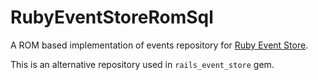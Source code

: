 # RubyEventStoreRomSql

 A ROM based implementation of events repository for [Ruby Event Store](https://github.com/RailsEventStore/rails_event_store).

This is an alternative repository used in `rails_event_store` gem.
